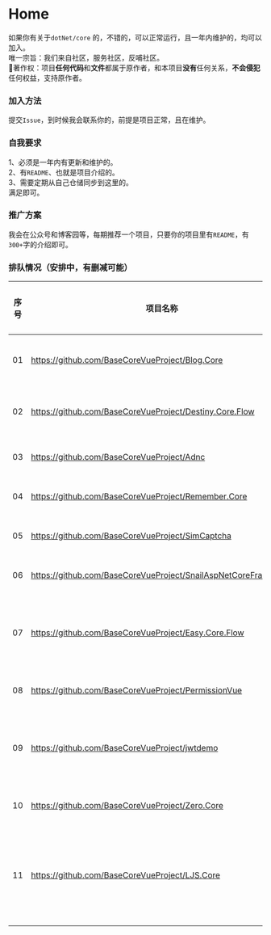 # Home
如果你有关于`dotNet/core` 的，不错的，可以正常运行，且一年内维护的，均可以加入。  
唯一宗旨：我们来自社区，服务社区，反哺社区。   
🎀著作权：项目**任何代码**和**文件**都属于原作者，和本项目**没有**任何关系，**不会侵犯**任何权益，支持原作者。  


### 加入方法
提交`Issue`，到时候我会联系你的，前提是项目正常，且在维护。  

### 自我要求  
1、必须是一年内有更新和维护的。  
2、有`README`、也就是项目介绍的。  
3、需要定期从自己仓储同步到这里的。  
满足即可。  

### 推广方案
我会在公众号和博客园等，每期推荐一个项目，只要你的项目里有`README`，有`300+`字的介绍即可。 

### 排队情况（安排中，有删减可能）
|序号|项目名称|原作者|文章地址|备注|
|-|-|-|-|-|
|01|https://github.com/BaseCoreVueProject/Blog.Core|anjoy8|[文章地址](https://mp.weixin.qq.com/s/lMlpsZPc-gy-MM8GEI2e5Q)|完成|
|02|https://github.com/BaseCoreVueProject/Destiny.Core.Flow|DestinyCore|[文章地址](https://mp.weixin.qq.com/s/RSn9CUKn1P59wNn29Nravw)|完成|
|03|https://github.com/BaseCoreVueProject/Adnc|AlphaYu|排队中||
|04|https://github.com/BaseCoreVueProject/Remember.Core|yiyungent|待发布||
|05|https://github.com/BaseCoreVueProject/SimCaptcha|yiyungent|待发布||
|06|https://github.com/BaseCoreVueProject/SnailAspNetCoreFramework|shengyu-kmust|待发布||
|07|https://github.com/BaseCoreVueProject/Easy.Core.Flow|MrChuJiu|-|文档不太完整|
|08|https://github.com/BaseCoreVueProject/PermissionVue|zt199510|待发布||
|09|https://github.com/BaseCoreVueProject/jwtdemo|HuYiDaoKing|-|需要完善文档|
|10|https://github.com/BaseCoreVueProject/Zero.Core|QQ2287991080|待发布||
|11|https://github.com/BaseCoreVueProject/LJS.Core|Lenceas|待发布|希望再美化下文档|
